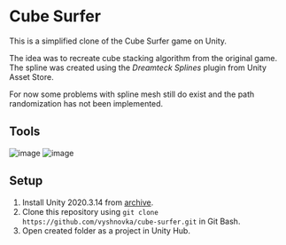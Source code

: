 # Cube Surfer

This is a simplified clone of the Cube Surfer game on Unity.

The idea was to recreate cube stacking algorithm from the original game.    
The spline was created using the *Dreamteck Splines* plugin from Unity Asset Store.

For now some problems with spline mesh still do exist and the path randomization has not been implemented.

## Tools

![image](https://img.shields.io/badge/Unity-100000?style=for-the-badge&logo=unity&logoColor=white) 
![image](https://img.shields.io/badge/C%23-239120?style=for-the-badge&logo=c-sharp&logoColor=white) 

## Setup

1. Install Unity 2020.3.14 from [archive](https://unity3d.com/get-unity/download/archive).    
2. Clone this repository using `git clone https://github.com/vyshnovka/cube-surfer.git` in Git Bash.    
3. Open created folder as a project in Unity Hub.    
